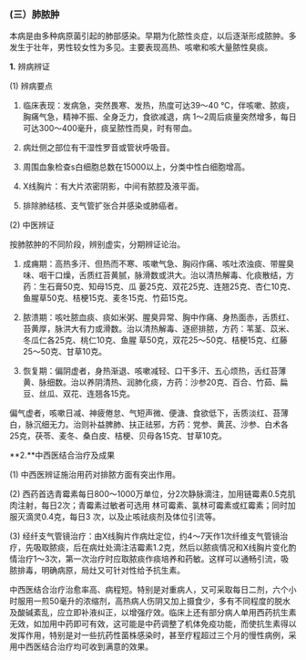 ###   (三）肺脓肿  

本病是由多种病原菌引起的肺部感染。早期为化脓性炎症，以后逐渐形成脓肿。多发生于壮年，男性较女性为多见。主要表现高热、咳嗽和咳大量脓性臭痰。

  **1.** 辨病辨证  

  (1) 辨病要点

  1)  临床表现：发病急，突然畏寒、发热，热度可达39〜40 ℃，伴咳嗽、脓痰，胸痛气急，精神不振、全身乏力，食欲减退，病 1〜2周后痰量突然增多，每日可达300〜400毫升，痰呈脓性而臭，时有带血。

  2)  病灶侧之部位有干湿性罗音或管状呼吸音。

  3)  周围血象检查s白细胞总数在15000以上，分类中性白细胞增高。 

  4)  X线胸片：有大片浓密阴影，中间有脓腔及液平面。

  5)  排除肺结核、支气管扩张合并感染或肺癌者。 

 (2)  中医辨证  

按肺脓肿的不同阶段，辨别虚实，分期辨证论治。

  1) 成痈期：高热多汗、但热而不寒、咳嗽气急、胸闷作痛、咳吐浓浊痰、带腥臭味、咽干口燥，舌质红苔黄腻，脉滑数或洪大。治以清热解毒、化痰散结，方药：生石膏50克、知母15克、瓜 蒌25克、双花25克、连翘25克、杏仁10克、鱼腥草50克、桔梗15克、麦冬15克、竹茹15克。 

 2) 脓溃期：咳吐脓血痰、痰如米粥、腥臭异常、胸中作痛、身热面赤，舌质红、苔黄厚，脉洪大有力或滑数。治以清热解毒、逐瘀排脓，方药：苇茎、苡米、冬瓜仁各25克、桃仁10克、鱼腥 草50克，双花25〜50克、桔梗15克、红藤25〜50克、甘草10克。  

3) 恢复期：偏阴虚者，身热渐退、咳嗽减轻、口干多汗、五心烦热，舌红苔薄黄、脉细数。治以养阴清热、润肺化痰，方药：沙参20克、百合、竹茹、扁豆、丝瓜、双花、连翘各15克。 

 偏气虚者，咳嗽日减、神疲倦怠、气短声微、便溏、食欲低下，舌质淡红、苔薄白，脉沉细无力。治则补益脾肺、扶正祛邪，方药：党参、黄芪、沙参、白术各25克，茯苓、麦冬、桑白皮、桔梗、贝母各15克、甘草10克。            

**2.**中西医结合治疗及成果 

(1) 中西医辨证施治用药对排脓方面有突出作用。

(2) 西药首选青霉素每日800〜1000万单位，分2次静脉滴注，加用链霉素0.5克肌肉注射，每日2次；青霉素过敏者可选用 林可霉素、氯林可霉素或红霉素；同时加服灭滴灵0.4克，每日3 次，以及止咳祛痰剂及体位引流等。

(3) 经纤支气管镜治疗：由X线胸片作病灶定位，约4〜7天作1次纤维支气管镜治疗，先吸取脓痰，后在病灶处滴注洁霉素1.2克，然后以脓痰情况和X线胸片变化酌情治疗1〜3次，第一次治疗时应取脓痰作痰培养和药敏。这样可以通畅引流，吸脓排毒，明确病原，局灶又可针对性给予抗生素。  

中西医结合治疗治愈率高、病程短。特别是对重病人，又可采取每日二剂，六个小时服用一煎50毫升的浓缩剂，高热病人伤阴又加上摄食少，多有不同程度的脱水及酸碱紊乱，应立即补液纠正，以增强疗效。临床上还有部分病人单用西药抗生素无效，如加用中药即可有效，这可能是中药调整了机体免疫功能，而使抗生素得以发挥作用，特别是对一些抗药性菌株感染时，甚至疗程超过三个月的慢性病例，采用中西医结合治疗均可收到满意的效果。
